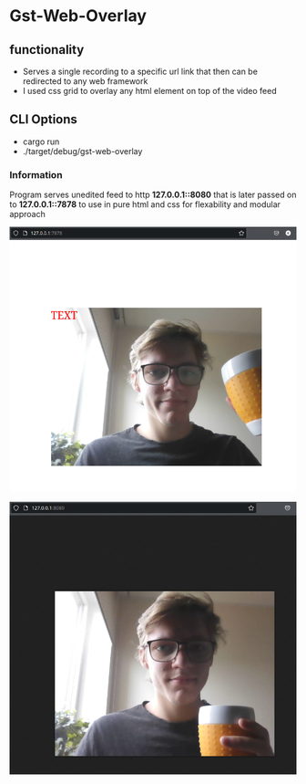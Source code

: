 # Gst-Web-Overlay

## functionality
* Serves a single recording to a specific url link that then can be redirected to any web framework
* I used css grid to overlay any html element on top of the video feed

## CLI Options
* cargo run
* ./target/debug/gst-web-overlay

### Information
Program serves unedited feed to http **127.0.0.1::8080**
that is later passed on to **127.0.0.1::7878**
to use in pure html and css for flexability and modular approach

![alt text](readme/Screenshot_7878.png)

![alt text](readme/Screenshot_8080.png)
